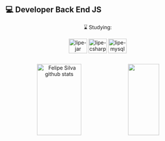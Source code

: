 
## 💻 Developer Back End JS

<div align="center">
⌛ Studying:
</div>

<br>

<div style="display: inline_block" align="center">
  <img align="center" alt="lipe-jar" height="40" width="50" src="https://cdn.jsdelivr.net/gh/devicons/devicon/icons/java/java-original.svg">
  <img align="center" alt="lipe-csharp" height="40" width="50" src="https://cdn.jsdelivr.net/gh/devicons/devicon/icons/csharp/csharp-original.svg">
  <img align="center" alt="lipe-mysql" height="40" width="50" src="https://cdn.jsdelivr.net/gh/devicons/devicon/icons/mysql/mysql-original.svg">
</div>

##

<div align="center">  
  <img width="49%" height="195px" src="https://github-readme-stats.vercel.app/api?username=divlipe&show_icons=true&count_private=true&hide_border=true&title_color=FD418D&icon_color=E9CB43&text_color=A8FDF6&bg_color=0d1117" alt="Felipe Silva github stats" /> 
  <img width="41%" height="195px" src="https://github-readme-stats.vercel.app/api/top-langs/?username=divlipe&layout=compact&hide_border=true&title_color=FD418D&text_color=A8FDF6&bg_color=0d1117" />
</div>
